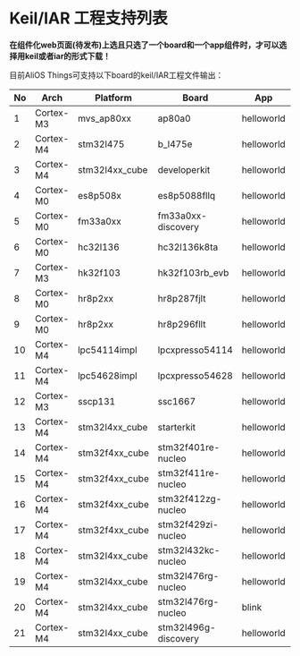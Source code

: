 # Keil/IAR 工程支持列表

**在组件化web页面(待发布)上选且只选了一个board和一个app组件时，才可以选择用keil或者iar的形式下载！**

目前AliOS Things可支持以下board的keil/IAR工程文件输出：

|No|Arch|Platform|Board|App|Keil|IAR|
| -------- | -------- | -------- | -------- | ----------- | ----- | ----- |
|1|Cortex-M3|mvs_ap80xx|ap80a0|helloworld|✔|
|2|Cortex-M4|stm32l475|b_l475e|helloworld|✔|✔|
|3|Cortex-M4|stm32l4xx_cube|developerkit|helloworld|✔|✔|
|4|Cortex-M0|es8p508x|es8p5088fllq|helloworld|✔|
|5|Cortex-M0|fm33a0xx|fm33a0xx-discovery|helloworld|✔|
|6|Cortex-M0|hc32l136|hc32l136k8ta|helloworld|✔|
|7|Cortex-M3|hk32f103|hk32f103rb_evb|helloworld|✔|
|8|Cortex-M0|hr8p2xx|hr8p287fjlt|helloworld|✔|
|9|Cortex-M0|hr8p2xx|hr8p296fllt|helloworld|✔|
|10|Cortex-M4|lpc54114impl|lpcxpresso54114|helloworld|✔|✔|
|11|Cortex-M4|lpc54628impl|lpcxpresso54628|helloworld|✔|✔|
|12|Cortex-M3|sscp131|ssc1667|helloworld|✔|
|13|Cortex-M4|stm32l4xx_cube|starterkit|helloworld|✔|✔|
|14|Cortex-M4|stm32f4xx_cube|stm32f401re-nucleo|helloworld|✔|✔|
|15|Cortex-M4|stm32f4xx_cube|stm32f411re-nucleo|helloworld|✔|✔|
|16|Cortex-M4|stm32f4xx_cube|stm32f412zg-nucleo|helloworld|✔|✔|
|17|Cortex-M4|stm32f4xx_cube|stm32f429zi-nucleo|helloworld|✔|✔|
|18|Cortex-M4|stm32I4xx_cube|stm32l432kc-nucleo|helloworld|✔|✔|
|19|Cortex-M4|stm32I4xx_cube|stm32l476rg-nucleo |helloworld|✔|✔|
|20|Cortex-M4|stm32I4xx_cube|stm32l476rg-nucleo |blink|✔|✔|
|21|Cortex-M4|stm32I4xx_cube|stm32l496g-discovery|helloworld|✔|✔|
